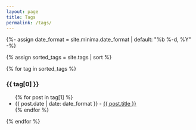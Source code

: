 ```yaml
---
layout: page
title: Tags
permalink: /tags/
---
```

{%- assign date_format = site.minima.date_format | default: "%b %-d, %Y" -%}

{% assign sorted_tags = site.tags | sort %}

{% for tag in sorted_tags %}
  <h3><a name="#{{ tag[0] }}"></a>{{ tag[0] }} </h3>
  <ul>
    {% for post in tag[1] %}
      <li>
        {{ post.date | date: date_format }} - 
        <a href="{{site.baseurl}}{{ post.url }}">{{ post.title }}</a>        
      </li>
    {% endfor %}
  </ul>
{% endfor %}